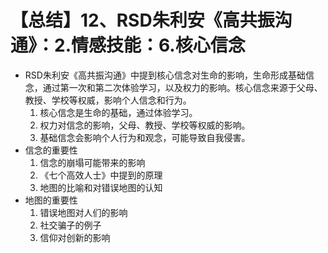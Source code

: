 # 【总结】12、RSD朱利安《高共振沟通》：2.情感技能：6.核心信念

-   RSD朱利安《高共振沟通》中提到核心信念对生命的影响，生命形成基础信念，通过第一次和第二次体验学习，以及权力的影响。核心信念来源于父母、教授、学校等权威，影响个人信念和行为。
    1.  核心信念是生命的基础，通过体验学习。
    2.  权力对信念的影响，父母、教授、学校等权威的影响。
    3.  基础信念会影响个人行为和观念，可能导致自我侵害。
-   信念的重要性
    1.  信念的崩塌可能带来的影响
    2.  《七个高效人士》中提到的原理
    3.  地图的比喻和对错误地图的认知
-   地图的重要性
    1.  错误地图对人们的影响
    2.  社交骗子的例子
    3.  信仰对创新的影响